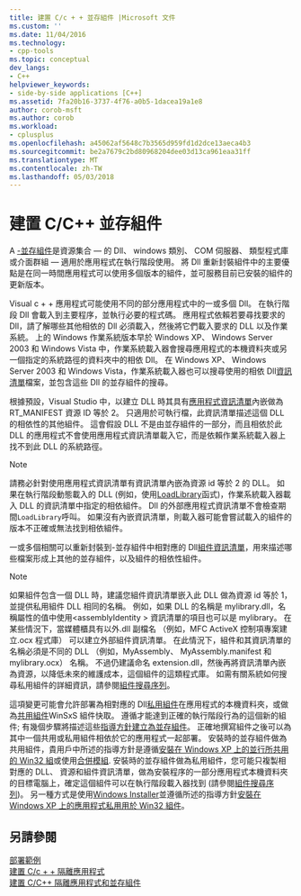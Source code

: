 ```yaml
---
title: 建置 C/c + + 並存組件 |Microsoft 文件
ms.custom: ''
ms.date: 11/04/2016
ms.technology:
- cpp-tools
ms.topic: conceptual
dev_langs:
- C++
helpviewer_keywords:
- side-by-side applications [C++]
ms.assetid: 7fa20b16-3737-4f76-a0b5-1dacea19a1e8
author: corob-msft
ms.author: corob
ms.workload:
- cplusplus
ms.openlocfilehash: a45062af5648c7b3565d959fd1d2dce13aeca4b3
ms.sourcegitcommit: be2a7679c2bd80968204dee03d13ca961eaa31ff
ms.translationtype: MT
ms.contentlocale: zh-TW
ms.lasthandoff: 05/03/2018
---
```

# <a name="building-cc-side-by-side-assemblies"></a>建置 C/C++ 並存組件
A [-並存組件](http://msdn.microsoft.com/library/windows/desktop/ff951640)是資源集合 — 的 Dll、 windows 類別、 COM 伺服器、 類型程式庫或介面群組 — 適用於應用程式在執行階段使用。 將 Dll 重新封裝組件中的主要優點是在同一時間應用程式可以使用多個版本的組件，並可服務目前已安裝的組件的更新版本。  
  
 Visual c + + 應用程式可能使用不同的部分應用程式中的一或多個 Dll。 在執行階段 Dll 會載入到主要程序，並執行必要的程式碼。 應用程式依賴若要尋找要求的 Dll，請了解哪些其他相依的 Dll 必須載入，然後將它們載入要求的 DLL 以及作業系統。 上的 Windows 作業系統版本早於 Windows XP、 Windows Server 2003 和 Windows Vista 中，作業系統載入器會搜尋應用程式的本機資料夾或另一個指定的系統路徑的資料夾中的相依 Dll。 在 Windows XP、 Windows Server 2003 和 Windows Vista，作業系統載入器也可以搜尋使用的相依 Dll[資訊清單](http://msdn.microsoft.com/library/windows/desktop/aa375365)檔案，並包含這些 Dll 的並存組件的搜尋。  
  
 根據預設，Visual Studio 中，以建立 DLL 時其具有[應用程式資訊清單](http://msdn.microsoft.com/library/windows/desktop/aa374191)內嵌做為 RT_MANIFEST 資源 ID 等於 2。 只適用於可執行檔，此資訊清單描述這個 DLL 的相依性的其他組件。 這會假設 DLL 不是由並存組件的一部分，而且相依於此 DLL 的應用程式不會使用應用程式資訊清單載入它，而是依賴作業系統載入器上找不到此 DLL 的系統路徑。  
  
> [!NOTE]
>  請務必針對使用應用程式資訊清單有資訊清單內嵌為資源 id 等於 2 的 DLL。 如果在執行階段動態載入的 DLL (例如，使用[LoadLibrary](http://msdn.microsoft.com/library/windows/desktop/ms684175)函式)，作業系統載入器載入 DLL 的資訊清單中指定的相依組件。 Dll 的外部應用程式資訊清單不會檢查期間`LoadLibrary`呼叫。 如果沒有內嵌資訊清單，則載入器可能會嘗試載入的組件的版本不正確或無法找到相依組件。  
  
 一或多個相關可以重新封裝到-並存組件中相對應的 Dll[組件資訊清單](http://msdn.microsoft.com/library/windows/desktop/aa374219)，用來描述哪些檔案形成上其他的並存組件，以及組件的相依性組件。  
  
> [!NOTE]
>  如果組件包含一個 DLL 時，建議您組件資訊清單嵌入此 DLL 做為資源 id 等於 1，並提供私用組件 DLL 相同的名稱。 例如，如果 DLL 的名稱是 mylibrary.dll，名稱屬性的值中使用\<assemblyIdentity > 資訊清單的項目也可以是 mylibrary。 在某些情況下，當媒體櫃具有以外.dll 副檔名 （例如，MFC ActiveX 控制項專案建立.ocx 程式庫） 可以建立外部組件資訊清單。 在此情況下，組件和其資訊清單的名稱必須是不同的 DLL （例如，MyAssembly、 MyAssembly.manifest 和 mylibrary.ocx） 名稱。 不過仍建議命名 extension.dll，然後再將資訊清單內嵌為資源，以降低未來的維護成本，這個組件的這類程式庫。 如需有關系統如何搜尋私用組件的詳細資訊，請參閱[組件搜尋序列](http://msdn.microsoft.com/library/windows/desktop/aa374224)。  
  
 這項變更可能會允許部署為相對應的 Dll[私用組件](http://msdn.microsoft.com/library/windows/desktop/aa370850)在應用程式的本機資料夾，或做為[共用組件](http://msdn.microsoft.com/library/windows/desktop/aa371839)WinSxS 組件快取。 遵循才能達到正確的執行階段行為的這個新的組件; 有幾個步驟將描述這些[指導方針建立為並存組件](http://msdn.microsoft.com/library/windows/desktop/aa375155)。 正確地撰寫組件之後可以為其中一個共用或私用組件相依於它的應用程式一起部署。 安裝時的並存組件做為共用組件，貴用戶中所述的指導方針是遵循[安裝在 Windows XP 上的並行所共用的 Win32 組](http://msdn.microsoft.com/library/windows/desktop/aa369532)或使用[合併模組](http://msdn.microsoft.com/library/windows/desktop/aa369820). 安裝時的並存組件做為私用組件，您可能只複製相對應的 DLL、 資源和組件資訊清單，做為安裝程序的一部分應用程式本機資料夾的目標電腦上，確定這個組件可以在執行階段載入器找到 (請參閱[組件搜尋序列](http://msdn.microsoft.com/library/windows/desktop/aa374224))。 另一種方式是使用[Windows Installer](http://msdn.microsoft.com/library/windows/desktop/cc185688)並遵循所述的指導方針[安裝在 Windows XP 上的應用程式私用用於 Win32 組件](http://msdn.microsoft.com/library/windows/desktop/aa369534)。  
  
## <a name="see-also"></a>另請參閱  
 [部署範例](../ide/deployment-examples.md)   
 [建置 C/c + + 隔離應用程式](../build/building-c-cpp-isolated-applications.md)   
 [建置 C/C++ 隔離應用程式和並存組件](../build/building-c-cpp-isolated-applications-and-side-by-side-assemblies.md)